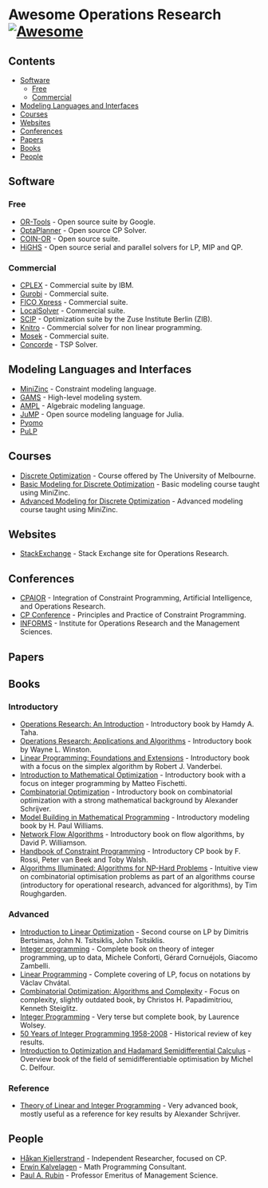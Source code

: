 # Awesome Operations Research [![Awesome](https://awesome.re/badge.svg)](https://github.com/sindresorhus/awesome)

## Contents

- [Software](#software)
  - [Free](#free)
  - [Commercial](#commercial)
- [Modeling Languages and Interfaces](#modeling-languages-and-interfaces)
- [Courses](#courses)
- [Websites](#websites)
- [Conferences](#conferences)
- [Papers](#papers)
- [Books](#books)
- [People](#people)

## Software

### Free

- [OR-Tools](https://developers.google.com/optimization) - Open source suite by Google.
- [OptaPlanner](https://www.optaplanner.org/) - Open source CP Solver.
- [COIN-OR](https://www.coin-or.org/) - Open source suite.
- [HiGHS](https://www.maths.ed.ac.uk/hall/HiGHS/) - Open source serial and parallel solvers for LP, MIP and QP.

### Commercial

- [CPLEX](https://www.ibm.com/analytics/cplex-optimizer) - Commercial suite by IBM.
- [Gurobi](https://www.gurobi.com/) - Commercial suite.
- [FICO Xpress](https://www.fico.com/en/products/fico-xpress-optimization) - Commercial suite.
- [LocalSolver](https://www.localsolver.com/) - Commercial suite.
- [SCIP](https://www.scipopt.org/) - Optimization suite by the Zuse Institute Berlin (ZIB).
- [Knitro](https://www.artelys.com/solvers/knitro/) - Commercial solver for non linear programming.
- [Mosek](https://www.mosek.com/) - Commercial suite.
- [Concorde](http://www.math.uwaterloo.ca/tsp/concorde.html) - TSP Solver.

## Modeling Languages and Interfaces

- [MiniZinc](https://www.minizinc.org/) - Constraint modeling language.
- [GAMS](https://www.gams.com/) - High-level modeling system.
- [AMPL](https://www.ampl.com/) - Algebraic modeling language.
- [JuMP](https://jump.dev/) - Open source modeling language for Julia.
- [Pyomo](http://www.pyomo.org/)
- [PuLP](https://coin-or.github.io/pulp/)

## Courses

- [Discrete Optimization](https://www.coursera.org/learn/discrete-optimization) - Course offered by The University of Melbourne.
- [Basic Modeling for Discrete Optimization](https://www.coursera.org/learn/basic-modeling) - Basic modeling course taught using MiniZinc.
- [Advanced Modeling for Discrete Optimization](https://www.coursera.org/learn/advanced-modeling) - Advanced modeling course taught using MiniZinc.

## Websites

- [StackExchange](https://or.stackexchange.com/) - Stack Exchange site for Operations Research.

## Conferences

- [CPAIOR](https://cpaior.org/) - Integration of Constraint Programming, Artificial Intelligence, and Operations Research.
- [CP Conference](https://www.a4cp.org/events/cp-conference-series) - Principles and Practice of Constraint Programming.
- [INFORMS](https://www.informs.org/) - Institute for Operations Research and the Management Sciences.

## Papers

## Books

### Introductory

- [Operations Research: An Introduction](https://www.pearson.com/us/higher-education/program/Taha-Operations-Research-An-Introduction-10th-Edition/PGM334070.html) - Introductory book by Hamdy A. Taha.
- [Operations Research: Applications and Algorithms](https://www.amazon.com/Operations-Research-Applications-Algorithms-InfoTrac/dp/0534380581) - Introductory book by Wayne L. Winston.
- [Linear Programming: Foundations and Extensions](https://www.amazon.com/dp/303039414X/) - Introductory book with a focus on the simplex algorithm by Robert J. Vanderbei.
- [Introduction to Mathematical Optimization](https://www.amazon.com/dp/1692792024/) - Introductory book with a focus on integer programming by Matteo Fischetti.
- [Combinatorial Optimization](https://www.amazon.com/dp/3540443894/) - Introductory book on combinatorial optimization with a strong mathematical background by Alexander Schrijver.
- [Model Building in Mathematical Programming](https://www.wiley.com/en-ie/Model+Building+in+Mathematical+Programming,+5th+Edition-p-9781118443330) - Introductory modeling book by H. Paul Williams.
- [Network Flow Algorithms](https://www.amazon.com/Network-Flow-Algorithms-David-Williamson/dp/1107185890) - Introductory book on flow algorithms, by David P. Williamson.
- [Handbook of Constraint Programming](https://www.amazon.com/dp/0444527265) - Introductory CP book by F. Rossi, Peter van Beek and Toby Walsh.
- [Algorithms Illuminated: Algorithms for NP-Hard Problems](https://www.amazon.com/Algorithms-Illuminated-Part-NP-Hard-Problems/dp/0999282964) - Intuitive view on combinatorial optimisation problems as part of an algorithms course (introductory for operational research, advanced for algorithms), by Tim Roughgarden.

### Advanced

- [Introduction to Linear Optimization](https://www.amazon.com/dp/1886529191) - Second course on LP by Dimitris Bertsimas, John N. Tsitsiklis, John Tsitsiklis.
- [Integer programming](https://link.springer.com/book/10.1007/978-3-319-11008-0) - Complete book on theory of integer programming, up to data, Michele Conforti, Gérard Cornuéjols, Giacomo Zambelli.
- [Linear Programming](https://www.amazon.com/dp/1429280514/) - Complete covering of LP, focus on notations by Václav Chvátal.
- [Combinatorial Optimization: Algorithms and Complexity](https://www.amazon.com/dp/0486402584) - Focus on complexity, slightly outdated book, by Christos H. Papadimitriou, Kenneth Steiglitz.
- [Integer Programming](https://www.wiley.com/en-us/Integer+Programming%2C+2nd+Edition-p-9781119606536) - Very terse but complete book, by Laurence Wolsey.
- [50 Years of Integer Programming 1958-2008](https://link.springer.com/book/10.1007/978-3-540-68279-0) - Historical review of key results.
- [Introduction to Optimization and Hadamard Semidifferential Calculus](https://www.amazon.com/Introduction-Optimization-Hadamard-Semidifferential-Calculus/dp/1611975956) - Overview book of the field of semidifferentiable optimisation by Michel C. Delfour.

### Reference

- [Theory of Linear and Integer Programming](https://www.amazon.com/dp/0471908541/) - Very advanced book, mostly useful as a reference for key results by Alexander Schrijver.

## People

- [Håkan Kjellerstrand](http://hakank.org/) - Independent Researcher, focused on CP.
- [Erwin Kalvelagen](https://yetanothermathprogrammingconsultant.blogspot.com/) - Math Programming Consultant.
- [Paul A. Rubin](https://orinanobworld.blogspot.com/) - Professor Emeritus of Management Science.

